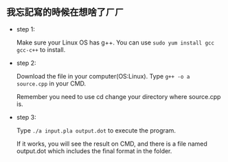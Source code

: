 ## 我忘記寫的時候在想啥了ㄏㄏ

* step 1:

	Make sure your Linux OS has g++.
	You can use `sudo yum install gcc gcc-c++` to install.
* step 2:

	Download the file in your computer(OS:Linux).
	Type `g++ -o a source.cpp` in your CMD.
	
	Remember you need to use cd change your directory where source.cpp is.
* step 3:

	Type `./a input.pla output.dot` to execute the program.
	
	If it works, you will see the result on CMD, and there is a file named output.dot which includes the final format in the folder.
